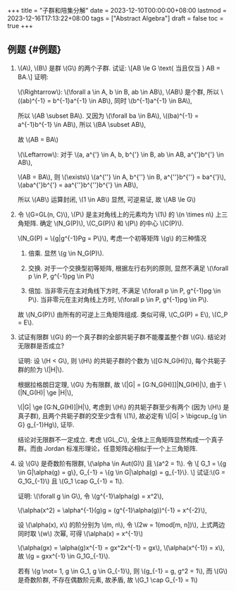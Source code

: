 +++
title = "子群和陪集分解"
date = 2023-12-10T00:00:00+08:00
lastmod = 2023-12-16T17:13:22+08:00
tags = ["Abstract Algebra"]
draft = false
toc = true
+++

## 例题 {#例题}

1.  \\(A\\), \\(B\\) 是群 \\(G\\) 的两个子群. 试证:  \\[AB \le G \text{ 当且仅当 } AB = BA.\\]
    证明:

    \\(\Rightarrow\\):
    \\(\forall a \in A, b \in B, ab \in AB\\), \\(AB\\) 是个群, 所以 \\((ab)^{-1} = b^{-1}a^{-1} \in AB\\),
    同时 \\(b^{-1}a^{-1} \in BA\\),

    所以 \\(AB \subset BA\\). 又因为 \\(\forall ba \in BA\\), \\((ba)^{-1} = a^{-1}b^{-1} \in AB\\), 所以 \\(BA \subset AB\\),

    故 \\(AB = BA\\)

    \\(\Leftarrow\\):
    对于 \\(a, a^{'} \in A, b, b^{'} \in B, ab \in AB, a^{'}b^{'} \in AB\\),

    \\(AB = BA\\), 则 \\(\exists\\) \\(a^{''} \in A, b^{''} \in B, a^{''}b^{''} = ba^{'}\\),
    \\(aba^{'}b^{'} = aa^{''}b^{''}b^{'} \in AB\\),

    所以 \\(AB\\) 运算封闭, \\(1 \in AB\\) 显然, 可逆易证, 故 \\(AB \le G\\)

2.  令 \\(G=GL(n, C)\\), \\(P\\) 是主对角线上的元素均为 \\(1\\) 的 \\(n \times n\\) 上三角矩阵.
    确定 \\(N\_G(P)\\), \\(C\_G(P)\\) 和 \\(P\\) 的中心 \\(C(P)\\).

    \\(N\_G(P) = \\{g|g^{-1}Pg = P\\}\\), 考虑一个初等矩阵 \\(g\\) 的三种情况

    1.  倍乘. 显然 \\(g \in N\_G(P)\\).

    2.  交换. 对于一个交换型初等矩阵, 根据左行右列的原则, 显然不满足 \\(\forall p \in P, g^{-1}pg \in P\\)

    3.  倍加. 当非零元在主对角线下方时, 不满足 \\(\forall p \in P, g^{-1}pg \in P\\).
        当非零元在主对角线上方时, \\(\forall p \in P, g^{-1}pg \in P\\).

    故 \\(N\_G(P)\\) 由所有的可逆上三角矩阵组成.
    类似可得, \\(C\_G(P) = E\\), \\(C\_P = E\\).

3.  试证有限群 \\(G\\) 的一个真子群的全部共轭子群不能覆盖整个群 \\(G\\). 结论对无限群是否成立?

    证明:
    设 \\(H < G\\), 则 \\(H\\) 的共轭子群的个数为 \\([G:N\_G(H)]\\), 每个共轭子群的阶为 \\(|H|\\).

    根据拉格朗日定理, \\(G\\) 为有限群, 故 \\(|G| = [G:N\_G(H)]]|N\_G(H)|\\), 由于 \\(|N\_G(H)| \ge |H|\\),

    \\(|G| \ge [G:N\_G(H)]|H|\\), 考虑到 \\(H\\) 的共轭子群至少有两个 (因为 \\(H\\) 是真子群),
    且两个共轭子群的交至少含有 \\(1\\), 故必定有 \\(|G| > \bigcup\_{g \in G} g\_{-1}Hg\\), 证毕.

    结论对无限群不一定成立. 考虑 \\(GL\_C\\),
    全体上三角矩阵显然构成一个真子群。而由 Jordan 标准形理论，任意矩阵必相似于一个上三角矩阵.

4.  设 \\(G\\) 是奇数阶有限群, \\(\alpha \in Aut(G)\\) 且 \\(a^2 = 1\\). 令
    \\[
       G\_1 = \\{g \in G|\alpha(g) = g\\}, G\_{-1} = \\{g \in G|\alpha(g) = g\_{-1}\\}.
       \\]
    试证:\\(G = G\_1G\_{-1}\\) 且 \\(G\_1 \cap G\_{-1} = 1\\).

    证明:
    \\(\forall g \in G\\), 令 \\(g^{-1}\alpha(g) = x^2\\),

    \\(\alpha(x^2) = \alpha^{-1}(g)g = (g^{-1}\alpha(g))^{-1} = x^{-2}\\),

    设 \\(\alpha(x), x\\) 的阶分别为 \\(m, n\\), 令 \\(2w = 1(mod[m, n])\\), 上式两边同时取 \\(w\\) 次幂, 可得 \\(\alpha(x) = x^{-1}\\)

    \\(\alpha(gx) = \alpha(g)x^{-1} = gx^2x^{-1} = gx\\), \\(\alpha(x^{-1}) = x\\),
    故 \\(g = gxx^{-1} \in G\_1G\_{-1}\\).

    若有 \\(g \not= 1, g \in G\_1, g \in G\_{-1}\\), 则 \\(g\_{-1} = g, g^2 = 1\\), 而 \\(G\\) 是奇数阶群, 不存在偶数阶元素, 故矛盾, 故 \\(G\_1 \cap G\_{-1} = 1\\)
